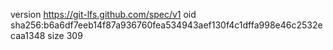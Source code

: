 version https://git-lfs.github.com/spec/v1
oid sha256:b6a6df7eeb14f87a936760fea534943aef130f4c1dffa998e46c2532ecaa1348
size 309
